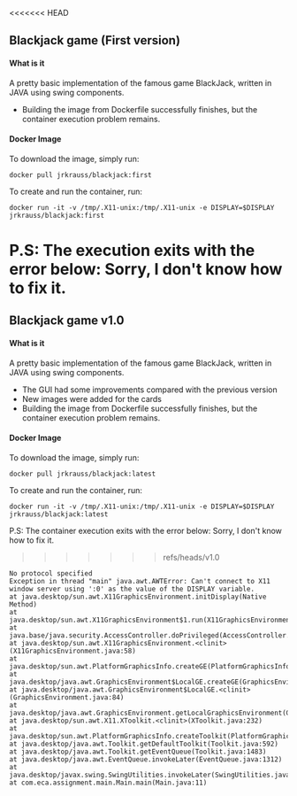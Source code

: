 <<<<<<< HEAD
## Blackjack game (First version)

#### What is it

A pretty basic implementation of the famous game BlackJack, written in JAVA using swing components.

* Building the image from Dockerfile successfully finishes, but the container execution problem remains.

#### Docker Image

To download the image, simply run:

`docker pull jrkrauss/blackjack:first`

To create and run the container, run:

`docker run -it -v /tmp/.X11-unix:/tmp/.X11-unix -e DISPLAY=$DISPLAY jrkrauss/blackjack:first`

P.S: The execution exits with the error below: Sorry, I don't know how to fix it.
=======
## Blackjack game v1.0

#### What is it

A pretty basic implementation of the famous game BlackJack, written in JAVA using swing components.

* The GUI had some improvements compared with the previous version
* New images were added for the cards
* Building the image from Dockerfile successfully finishes, but the container execution problem remains.

#### Docker Image

To download the image, simply run:

`docker pull jrkrauss/blackjack:latest`

To create and run the container, run:  

`docker run -it -v /tmp/.X11-unix:/tmp/.X11-unix -e DISPLAY=$DISPLAY jrkrauss/blackjack:latest`

P.S: The container execution exits with the error below: Sorry, I don't know how to fix it.
>>>>>>> refs/heads/v1.0

	No protocol specified
	Exception in thread "main" java.awt.AWTError: Can't connect to X11 window server using ':0' as the value of the DISPLAY variable.
	at java.desktop/sun.awt.X11GraphicsEnvironment.initDisplay(Native Method)
	at java.desktop/sun.awt.X11GraphicsEnvironment$1.run(X11GraphicsEnvironment.java:99)
	at java.base/java.security.AccessController.doPrivileged(AccessController.java:312)
	at java.desktop/sun.awt.X11GraphicsEnvironment.<clinit>(X11GraphicsEnvironment.java:58)
	at java.desktop/sun.awt.PlatformGraphicsInfo.createGE(PlatformGraphicsInfo.java:36)
	at java.desktop/java.awt.GraphicsEnvironment$LocalGE.createGE(GraphicsEnvironment.java:93)
	at java.desktop/java.awt.GraphicsEnvironment$LocalGE.<clinit>(GraphicsEnvironment.java:84)
	at java.desktop/java.awt.GraphicsEnvironment.getLocalGraphicsEnvironment(GraphicsEnvironment.java:106)
	at java.desktop/sun.awt.X11.XToolkit.<clinit>(XToolkit.java:232)
	at java.desktop/sun.awt.PlatformGraphicsInfo.createToolkit(PlatformGraphicsInfo.java:40)
	at java.desktop/java.awt.Toolkit.getDefaultToolkit(Toolkit.java:592)
	at java.desktop/java.awt.Toolkit.getEventQueue(Toolkit.java:1483)
	at java.desktop/java.awt.EventQueue.invokeLater(EventQueue.java:1312)
	at java.desktop/javax.swing.SwingUtilities.invokeLater(SwingUtilities.java:1421)
	at com.eca.assignment.main.Main.main(Main.java:11)
